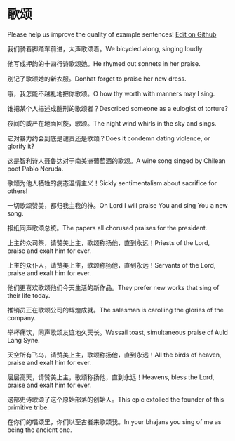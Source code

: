 # 歌颂

Please help us improve the quality of example sentences! [Edit on Github](https://github.com/jiyushe/jiyu-example-sentence-source/blob/main/chinese/gesong.md)

<p><span class="chinese">我们骑着脚踏车前进，大声歌颂着。</span><span class="english">We bicycled along, singing loudly.</span></p>

<p><span class="chinese">他写成押韵的十四行诗歌颂她。</span><span class="english">He rhymed out sonnets in her praise.</span></p>

<p><span class="chinese">别记了歌颂她的新衣服。</span><span class="english">Donhat forget to praise her new dress.</span></p>

<p><span class="chinese">哦，我怎能不越礼地把你歌颂。</span><span class="english">O how thy worth with manners may I sing.</span></p>

<p><span class="chinese">谁把某个人描述成酷刑的歌颂者？</span><span class="english">Described someone as a eulogist of torture?</span></p>

<p><span class="chinese">夜间的威严在地面回旋，歌颂。</span><span class="english">The night wind whirls in the sky and sings.</span></p>

<p><span class="chinese">它对暴力约会到底是谴责还是歌颂？</span><span class="english">Does it condemn dating violence, or glorify it?</span></p>

<p><span class="chinese">这是智利诗人聂鲁达对于南美洲葡萄酒的歌颂。</span><span class="english">A wine song singed by Chilean poet Pablo Neruda.</span></p>

<p><span class="chinese">歌颂为他人牺牲的病态温情主义！</span><span class="english">Sickly sentimentalism about sacrifice for others!</span></p>

<p><span class="chinese">一切歌颂赞美，都归我主我的神。</span><span class="english">Oh Lord I will praise You and sing You a new song.</span></p>

<p><span class="chinese">报纸同声歌颂总统。</span><span class="english">The papers all chorused praises for the president.</span></p>

<p><span class="chinese">上主的众司祭，请赞美上主，歌颂称扬他，直到永远！</span><span class="english">Priests of the Lord, praise and exalt him for ever.</span></p>

<p><span class="chinese">上主的众仆人，请赞美上主，歌颂称扬他，直到永远！</span><span class="english">Servants of the Lord, praise and exalt him for ever.</span></p>

<p><span class="chinese">他们更喜欢歌颂他们今天生活的新作品。</span><span class="english">They prefer new works that sing of their life today.</span></p>

<p><span class="chinese">推销员正在歌颂公司的辉煌成就。</span><span class="english">The salesman is carolling the glories of the company.</span></p>

<p><span class="chinese">举杯痛饮，同声歌颂友谊地久天长。</span><span class="english">Wassail toast, simultaneous praise of Auld Lang Syne.</span></p>

<p><span class="chinese">天空所有飞鸟，请赞美上主，歌颂称扬他，直到永远！</span><span class="english">All the birds of heaven, praise and exalt him for ever.</span></p>

<p><span class="chinese">层层高天，请赞美上主，歌颂称扬他，直到永远！</span><span class="english">Heavens, bless the Lord, praise and exalt him for ever.</span></p>

<p><span class="chinese">这部史诗歌颂了这个原始部落的创始人。</span><span class="english">This epic extolled the founder of this primitive tribe.</span></p>

<p><span class="chinese">在你们的唱颂里，你们以至古者来歌颂我。</span><span class="english">In your bhajans you sing of me as being the ancient one.</span></p>

